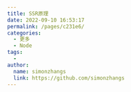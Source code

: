 ```yaml
---
title: SSR原理
date: 2022-09-10 16:53:17
permalink: /pages/c231e6/
categories:
  - 更多
  - Node
tags:
  - 
author: 
  name: simonzhangs
  link: https://github.com/simonzhangs
---
```

